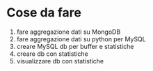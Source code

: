# Cose da fare
1. fare aggregazione dati su MongoDB
2. fare aggregazione dati su python per MySQL
3. creare MySQL db per buffer e statistiche
4. creare db con statistiche
5. visualizzare db con statistiche